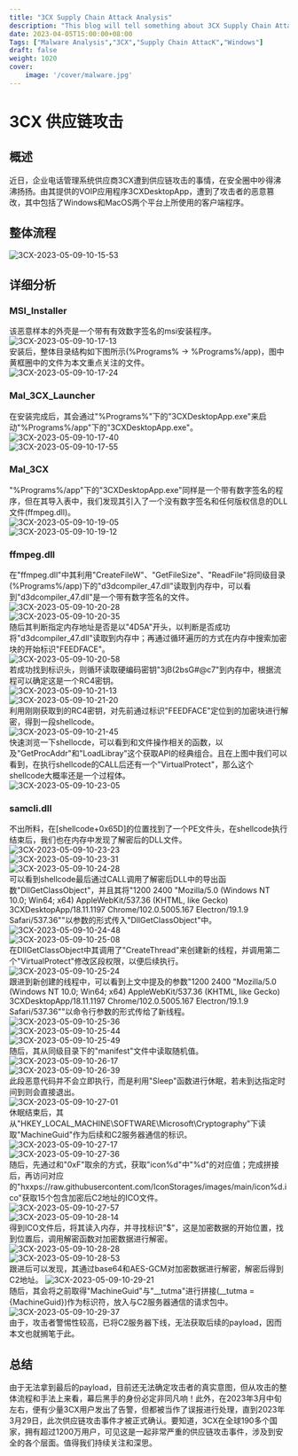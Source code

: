 ```yaml
---
title: "3CX Supply Chain Attack Analysis"
description: "This blog will tell something about 3CX Supply Chain Attack"
date: 2023-04-05T15:00:00+08:00
Tags: ["Malware Analysis","3CX","Supply Chain AttacK","Windows"]
draft: false
weight: 1020
cover: 
    image: '/cover/malware.jpg'
---
```


# 3CX 供应链攻击  
## 概述  
近日，企业电话管理系统供应商3CX遭到供应链攻击的事情，在安全圈中吵得沸沸扬扬。由其提供的VOIP应用程序3CXDesktopApp，遭到了攻击者的恶意篡改，其中包括了Windows和MacOS两个平台上所使用的客户端程序。
## 整体流程  
![3CX-2023-05-09-10-15-53](https://g0mx-picbed.oss-cn-beijing.aliyuncs.com/blogs/pictures/3CX-2023-05-09-10-15-53.png)  
## 详细分析  
### MSI_Installer  
该恶意样本的外壳是一个带有有效数字签名的msi安装程序。  
![3CX-2023-05-09-10-17-13](https://g0mx-picbed.oss-cn-beijing.aliyuncs.com/blogs/pictures/3CX-2023-05-09-10-17-13.png)  
安装后，整体目录结构如下图所示(%Programs% -> %Programs%/app)，图中黄框圈中的文件为本文重点关注的文件。  
![3CX-2023-05-09-10-17-24](https://g0mx-picbed.oss-cn-beijing.aliyuncs.com/blogs/pictures/3CX-2023-05-09-10-17-24.png)  
### Mal_3CX_Launcher
在安装完成后，其会通过"%Programs%"下的"3CXDesktopApp.exe"来启动"%Programs%/app"下的"3CXDesktopApp.exe"。  
![3CX-2023-05-09-10-17-40](https://g0mx-picbed.oss-cn-beijing.aliyuncs.com/blogs/pictures/3CX-2023-05-09-10-17-40.png)  
![3CX-2023-05-09-10-17-55](https://g0mx-picbed.oss-cn-beijing.aliyuncs.com/blogs/pictures/3CX-2023-05-09-10-17-55.png)  
### Mal_3CX  
"%Programs%/app"下的"3CXDesktopApp.exe"同样是一个带有数字签名的程序，但在其导入表中，我们发现其引入了一个没有数字签名和任何版权信息的DLL文件(ffmpeg.dll)。  
![3CX-2023-05-09-10-19-05](https://g0mx-picbed.oss-cn-beijing.aliyuncs.com/blogs/pictures/3CX-2023-05-09-10-19-05.png)  
![3CX-2023-05-09-10-19-12](https://g0mx-picbed.oss-cn-beijing.aliyuncs.com/blogs/pictures/3CX-2023-05-09-10-19-12.png)  
### ffmpeg.dll  
在"ffmpeg.dll"中其利用"CreateFileW"、"GetFileSize"、"ReadFile"将同级目录(%Programs%/app)下的"d3dcompiler_47.dll"读取到内存中，可以看到"d3dcompiler_47.dll"是一个带有数字签名的文件。  
![3CX-2023-05-09-10-20-28](https://g0mx-picbed.oss-cn-beijing.aliyuncs.com/blogs/pictures/3CX-2023-05-09-10-20-28.png)  
![3CX-2023-05-09-10-20-35](https://g0mx-picbed.oss-cn-beijing.aliyuncs.com/blogs/pictures/3CX-2023-05-09-10-20-35.png)  
随后其判断指定内存地址是否是以"4D5A"开头，以判断是否成功将"d3dcompiler_47.dll"读取到内存中；再通过循环遍历的方式在内存中搜索加密块的开始标识"FEEDFACE"。  
![3CX-2023-05-09-10-20-58](https://g0mx-picbed.oss-cn-beijing.aliyuncs.com/blogs/pictures/3CX-2023-05-09-10-20-58.png)  
若成功找到标识头，则循环读取硬编码密钥"3jB(2bsG#@c7"到内存中，根据流程可以确定这是一个RC4密钥。  
![3CX-2023-05-09-10-21-13](https://g0mx-picbed.oss-cn-beijing.aliyuncs.com/blogs/pictures/3CX-2023-05-09-10-21-13.png)  
![3CX-2023-05-09-10-21-20](https://g0mx-picbed.oss-cn-beijing.aliyuncs.com/blogs/pictures/3CX-2023-05-09-10-21-20.png)  
利用刚刚获取到的RC4密钥，对先前通过标识"FEEDFACE"定位到的加密块进行解密，得到一段shellcode。  
![3CX-2023-05-09-10-21-45](https://g0mx-picbed.oss-cn-beijing.aliyuncs.com/blogs/pictures/3CX-2023-05-09-10-21-45.png)  
快速浏览一下shellocde，可以看到和文件操作相关的函数，以及"GetProcAddr"和"LoadLibray"这个获取API的经典组合。且在上图中我们可以看到，在执行shellcode的CALL后还有一个"VirtualProtect"，那么这个shellcode大概率还是一个过程体。  
![3CX-2023-05-09-10-23-05](https://g0mx-picbed.oss-cn-beijing.aliyuncs.com/blogs/pictures/3CX-2023-05-09-10-23-05.png)  
### samcli.dll  
不出所料，在[shellcode+0x65D]的位置找到了一个PE文件头，在shellcode执行结束后，我们也在内存中发现了解密后的DLL文件。  
![3CX-2023-05-09-10-23-23](https://g0mx-picbed.oss-cn-beijing.aliyuncs.com/blogs/pictures/3CX-2023-05-09-10-23-23.png)  
![3CX-2023-05-09-10-23-31](https://g0mx-picbed.oss-cn-beijing.aliyuncs.com/blogs/pictures/3CX-2023-05-09-10-23-31.png)  
![3CX-2023-05-09-10-24-28](https://g0mx-picbed.oss-cn-beijing.aliyuncs.com/blogs/pictures/3CX-2023-05-09-10-24-28.png)  
可以看到shellcode最后通过CALL调用了解密后DLL中的导出函数"DllGetClassObject"，并且其将"1200 2400 \"Mozilla/5.0 (Windows NT 10.0; Win64; x64) AppleWebKit/537.36 (KHTML, like Gecko) 3CXDesktopApp/18.11.1197 Chrome/102.0.5005.167 Electron/19.1.9 Safari/537.36\""以参数的形式传入"DllGetClassObject"中。  
![3CX-2023-05-09-10-24-48](https://g0mx-picbed.oss-cn-beijing.aliyuncs.com/blogs/pictures/3CX-2023-05-09-10-24-48.png)  
![3CX-2023-05-09-10-25-08](https://g0mx-picbed.oss-cn-beijing.aliyuncs.com/blogs/pictures/3CX-2023-05-09-10-25-08.png)  
在DllGetClassObject中其调用了"CreateThread"来创建新的线程，并调用第二个"VirtualProtect"修改区段权限，以便后续执行。  
![3CX-2023-05-09-10-25-24](https://g0mx-picbed.oss-cn-beijing.aliyuncs.com/blogs/pictures/3CX-2023-05-09-10-25-24.png)  
跟进到新创建的线程中，可以看到上文中提及的参数"1200 2400 \"Mozilla/5.0 (Windows NT 10.0; Win64; x64) AppleWebKit/537.36 (KHTML, like Gecko) 3CXDesktopApp/18.11.1197 Chrome/102.0.5005.167 Electron/19.1.9 Safari/537.36\""以命令行参数的形式传给了新线程。  
![3CX-2023-05-09-10-25-36](https://g0mx-picbed.oss-cn-beijing.aliyuncs.com/blogs/pictures/3CX-2023-05-09-10-25-36.png)  
![3CX-2023-05-09-10-25-44](https://g0mx-picbed.oss-cn-beijing.aliyuncs.com/blogs/pictures/3CX-2023-05-09-10-25-44.png)  
![3CX-2023-05-09-10-25-49](https://g0mx-picbed.oss-cn-beijing.aliyuncs.com/blogs/pictures/3CX-2023-05-09-10-25-49.png)  
随后，其从同级目录下的"manifest"文件中读取随机值。  
![3CX-2023-05-09-10-26-17](https://g0mx-picbed.oss-cn-beijing.aliyuncs.com/blogs/pictures/3CX-2023-05-09-10-26-17.png)  
![3CX-2023-05-09-10-26-39](https://g0mx-picbed.oss-cn-beijing.aliyuncs.com/blogs/pictures/3CX-2023-05-09-10-26-39.png)  
此段恶意代码并不会立即执行，而是利用"Sleep"函数进行休眠，若未到达指定时间到则会直接退出。  
![3CX-2023-05-09-10-27-01](https://g0mx-picbed.oss-cn-beijing.aliyuncs.com/blogs/pictures/3CX-2023-05-09-10-27-01.png)  
休眠结束后，其从"HKEY_LOCAL_MACHINE\SOFTWARE\Microsoft\Cryptography"下读取"MachineGuid"作为后续和C2服务器通信的标识。  
![3CX-2023-05-09-10-27-17](https://g0mx-picbed.oss-cn-beijing.aliyuncs.com/blogs/pictures/3CX-2023-05-09-10-27-17.png)  
![3CX-2023-05-09-10-27-36](https://g0mx-picbed.oss-cn-beijing.aliyuncs.com/blogs/pictures/3CX-2023-05-09-10-27-36.png)  
随后，先通过和"0xF"取余的方式，获取"icon%d"中"%d"的对应值；完成拼接后，再访问对应的"hxxps://raw.githubusercontent.com/IconStorages/images/main/icon%d.ico"获取15个包含加密后C2地址的ICO文件。  
![3CX-2023-05-09-10-27-57](https://g0mx-picbed.oss-cn-beijing.aliyuncs.com/blogs/pictures/3CX-2023-05-09-10-27-57.png)  
![3CX-2023-05-09-10-28-14](https://g0mx-picbed.oss-cn-beijing.aliyuncs.com/blogs/pictures/3CX-2023-05-09-10-28-14.png)  
得到ICO文件后，将其读入内存，并寻找标识"$"，这是加密数据的开始位置，找到位置后，调用解密函数对加密数据进行解密。  
![3CX-2023-05-09-10-28-28](https://g0mx-picbed.oss-cn-beijing.aliyuncs.com/blogs/pictures/3CX-2023-05-09-10-28-28.png)  
![3CX-2023-05-09-10-28-53](https://g0mx-picbed.oss-cn-beijing.aliyuncs.com/blogs/pictures/3CX-2023-05-09-10-28-53.png)  
跟进后可以发现，其通过base64和AES-GCM对加密数据进行解密，解密后得到C2地址。 
![3CX-2023-05-09-10-29-21](https://g0mx-picbed.oss-cn-beijing.aliyuncs.com/blogs/pictures/3CX-2023-05-09-10-29-21.png)  
随后，其会将之前取得"MachineGuid"与"__tutma"进行拼接(__tutma = {MachineGuid})作为标识符，放入与C2服务器通信的请求包中。  
![3CX-2023-05-09-10-29-37](https://g0mx-picbed.oss-cn-beijing.aliyuncs.com/blogs/pictures/3CX-2023-05-09-10-29-37.png)  
由于，攻击者警惕性较高，已将C2服务器下线，无法获取后续的payload，因而本文也就搁笔于此。
## 总结  
由于无法拿到最后的payload，目前还无法确定攻击者的真实意图，但从攻击的整体流程和手法上来看，幕后黑手的身份必定非同凡响！此外，在2023年3月中旬左右，便有少量3CX用户发出了告警，但都被当作了误报进行处理，直到2023年3月29日，此次供应链攻击事件才被正式确认。要知道，3CX在全球190多个国家，拥有超过1200万用户，可见这是一起非常严重的供应链攻击事件，涉及到安全的各个层面。值得我们持续关注和深思。
